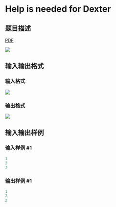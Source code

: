 # Help is needed for Dexter

## 题目描述

[problemUrl]: https://uva.onlinejudge.org/index.php?option=com_onlinejudge&Itemid=8&category=25&page=show_problem&problem=2379

[PDF](https://uva.onlinejudge.org/external/113/p11384.pdf)

![](https://cdn.luogu.com.cn/upload/vjudge_pic/UVA11384/7bca5c9a6662aff354fcfae99e0bb5ad93466086.png)

## 输入输出格式

### 输入格式

![](https://cdn.luogu.com.cn/upload/vjudge_pic/UVA11384/0e73cf3d2e541f65e5d04930fb5592d430918f1f.png)

### 输出格式

![](https://cdn.luogu.com.cn/upload/vjudge_pic/UVA11384/230d9084d0974efab26660703e0e373f1a4cfd57.png)

## 输入输出样例

### 输入样例 #1

```cpp
1
2
3
```


### 输出样例 #1

```cpp
1
2
2
```


